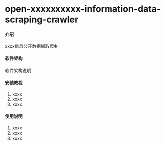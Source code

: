 # open-xxxxxxxxxx-information-data-scraping-crawler

#### 介绍
xxxx信息公开数据抓取爬虫

#### 软件架构
软件架构说明


#### 安装教程

1.  xxxx
2.  xxxx
3.  xxxx

#### 使用说明

1.  xxxx
2.  xxxx
3.  xxxx
